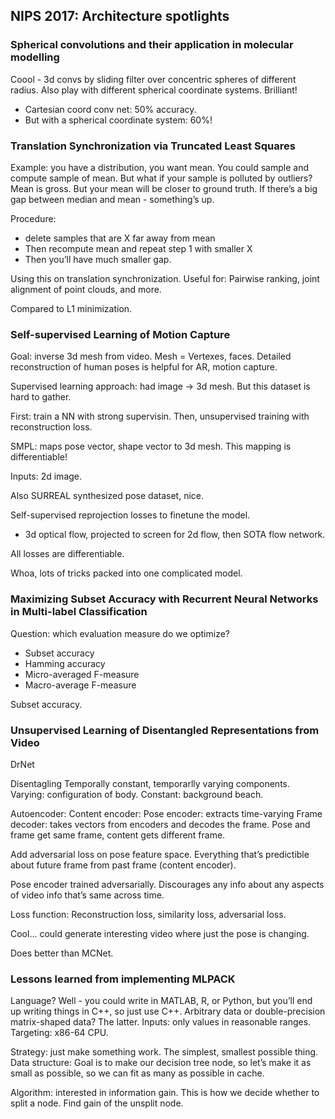 ## NIPS 2017: Architecture spotlights

### Spherical convolutions and their application in molecular modelling

Coool - 3d convs by sliding filter over concentric spheres of different radius.
Also play with different spherical coordinate systems. Brilliant!
* Cartesian coord conv net: 50% accuracy.
* But with a spherical coordinate system: 60%!


### Translation Synchronization via Truncated Least Squares

Example: you have a distribution, you want mean.
You could sample and compute sample of mean.
But what if your sample is polluted by outliers? Mean is gross. But your mean will be closer to ground truth.
If there’s a big gap between median and mean - something’s up.

Procedure:
* delete samples that are X far away from mean
* Then recompute mean and repeat step 1 with smaller X
* Then you’ll have much smaller gap.

Using this on translation synchronization. 
Useful for: Pairwise ranking, joint alignment of point clouds, and more.

Compared to L1 minimization.


### Self-supervised Learning of Motion Capture

Goal: inverse 3d mesh from video. Mesh = Vertexes, faces.
Detailed reconstruction of human poses is helpful for AR, motion capture.

Supervised learning approach: had image -> 3d mesh. But this dataset is hard to gather.

First: train a NN with strong supervisin.
Then, unsupervised training with reconstruction loss.

SMPL: maps pose vector, shape vector to 3d mesh. This mapping is differentiable!

Inputs: 2d image.

Also SURREAL synthesized pose dataset, nice.

Self-supervised reprojection losses to finetune the model.
* 3d optical flow, projected to screen for 2d flow, then SOTA flow network.

All losses are differentiable.

Whoa, lots of tricks packed into one complicated model.


### Maximizing Subset Accuracy with Recurrent Neural Networks in Multi-label Classification

Question: which evaluation measure do we optimize? 
* Subset accuracy
* Hamming accuracy
* Micro-averaged F-measure
* Macro-average F-measure

Subset accuracy.


### Unsupervised Learning of Disentangled Representations from Video

DrNet

Disentagling
Temporally constant, temporarlly varying components.
Varying: configuration of body. Constant: background beach.

Autoencoder: 
Content encoder: 
Pose encoder: extracts time-varying
Frame decoder: takes vectors from encoders and decodes the frame.
Pose and frame get same frame, content gets different frame.

Add adversarial loss on pose feature space.
Everything that’s predictible about future frame from past frame (content encoder).

Pose encoder trained adversarially. Discourages any info about any aspects of video info that’s same across time.

Loss function: Reconstruction loss, similarity loss, adversarial loss.

Cool… could generate interesting video where just the pose is changing.

Does better than MCNet.

### Lessons learned from implementing MLPACK

Language? Well - you could write in MATLAB, R, or Python, but you’ll end up writing things in C++, so just use C++.
Arbitrary data or double-precision matrix-shaped data? The latter.
Inputs: only values in reasonable ranges.
Targeting: x86-64 CPU.

Strategy: just make something work. The simplest, smallest possible thing. Data structure: Goal is to make our decision tree node, so let’s make it as small as possible, so we can fit as many as possible in cache.

Algorithm: interested in information gain. This is how we decide whether to split a node.
Find gain of the unsplit node.
